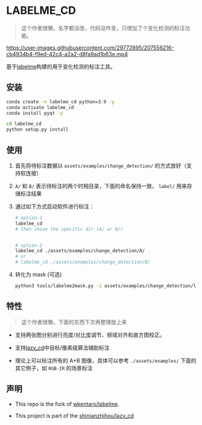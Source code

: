 

# LABELME_CD


> 这个作者很懒，名字都没改，代码没咋变，只增加了个变化检测的标注功能。


https://user-images.githubusercontent.com/29772895/207556216-cb4934b4-f9ed-42c4-a2a2-d8fa9ad1b63e.mp4



基于[labelme](https://github.com/wkentaro/labelme/tree/v5.1.0)构建的用于变化检测的标注工具。



## 安装

```bash
conda create -n labelme_cd python=3.9 -y
conda activate labelme_cd
conda install pyqt -y

cd labelme_cd
python setup.py install

```

## 使用

1. 首先将待标注数据以 `assets/examples/change_detection/` 的方式放好（支持软连接）


2. `A/` 和 `B/` 表示待标注的两个时相目录，下面的命名保持一致， `label/` 用来存储标注结果

3. 通过如下方式启动软件进行标注：

    ```bash
    # option-1
    labelme_cd
    # then chose the specific dir (A/ or B/)


    # option-2
    labelme_cd ./assets/examples/change_detection/A/
    # or
    # labelme_cd ./assets/examples/change_detection/B/

    ```

4. 转化为 mask (可选)

    ```bash
    python3 tools/labelme2mask.py -i assets/examples/change_detection/label/ -o assets/examples/change_detection/label/ -f 255
    ```

## 特性

> 这个作者很懒，下面的东西下次再整理放上来 

- 支持两张图分别进行亮度/对比度调节、频域对齐和直方图校正。

- 支持[lazy_cd](https://github.com/shinianzhihou/lazy_cd)中目标/像素级算法辅助标注

- 理论上可以标注所有的 A+B 图像，具体可以参考 `./assets/examples/` 下面的其它例子，如 `RGB-IR` 的场景标注

## 声明

- This repo is the fork of [wkentaro/labelme](https://github.com/wkentaro/labelme).

- This project is part of the [shinianzhihou/lazy_cd](https://github.com/shinianzhihou/lazy_cd)
